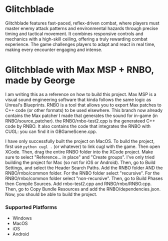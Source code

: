 # Glitchblade

Glitchblade features fast-paced, reflex-driven combat, where players must master enemy attack patterns and environmental hazards through precise timing and tactical movement. It combines responsive controls and mechanics with a high-skill ceiling, offering a truly rewarding combat experience. The game challenges players to adapt and react in real time, making every encounter engaging and intense.

# Glitchblade with Max MSP + RNBO, made by George

I am writing this as a reference on how to build this project. Max MSP is a visual sound engineering software that kinda follows the same logic as Unreal's Blueprints. RNBO is a tool that allows you to export Max patches to C++ code (or other formats) to be used elsewhere. This branch now already contains the Max patcher I made that generates the sound for in-game (in RNBO/source_patcher). the RNBO/rnbo-test2.cpp is the generateed C++ code by RNBO. It also contains the code that integrates the RNBO with CUGL: you can find it in GBGameScene.cpp.

I have only successfully built the project on MacOS.
To build the project, first use `python cugl .` (or whatever) to link cugl with the game. Then open XCode. Then, drag the entire RNBO folder into the XCode project. Make sure to select "Reference... in place" and "Create groups". I've only tried building the project for Mac (so not for iOS or Android). Then, go to Build Settings, and select the Header Search Paths. Add the RNBO folder AND the RNBO/rnbo/common folder. For the RNBO folder select "recursive". For the RNBO/rnbo/common folder select "non-recursive". Then, go to Build Phases then Compile Sources. Add rnbo-test2.cpp and RNBO/rnbo/RNBO.cpp. Then, go to Copy Bundle Resources and add the RNBO/dependencies.json. Now, you should be able to build the project.

### Supported Platforms

- Windows
- MacOS
- iOS
- Android
